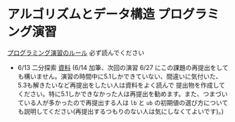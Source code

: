 # アルゴリズムとデータ構造 プログラミング演習

[プログラミング演習のルール](/RULES.md) 必ず読んでください

* 6/13 二分探索 [資料](/bsearch/docs/2017ad_bsearch_0613.pdf) (6/14 加筆、次回の演習 6/27 にこの課題の再提出をしても構いません。演習の時間中に5.1しかできていない、間違いに気付いた、5.3も解きたいなど再提出をしたい人は資料をよく読んで
提出物を作成してください。特に5.1しかできなかった人は再提出を勧めます。また、つまづいている人が多かったので再提出する人は `lb` と `ub` の初期値の選び方についても説明してください(再提出するつもりのない人は気にしなくてよいです)。)
